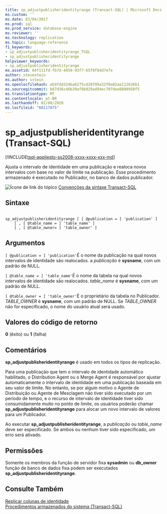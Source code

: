```yaml
---
title: sp_adjustpublisheridentityrange (Transact-SQL) | Microsoft Docs
ms.custom: ''
ms.date: 03/04/2017
ms.prod: sql
ms.prod_service: database-engine
ms.reviewer: ''
ms.technology: replication
ms.topic: language-reference
f1_keywords:
- sp_adjustpublisheridentityrange_TSQL
- sp_adjustpublisheridentityrange
helpviewer_keywords:
- sp_adjustpublisheridentityrange
ms.assetid: 64f111fd-fb7d-4459-93f7-65f0f8dd7efe
author: stevestein
ms.author: sstein
ms.openlocfilehash: eb9fdd324ba6275cd20f99a32f0a82aa112626b1
ms.sourcegitcommit: b87d36c46b39af8b929ad94ec707dee8800950f5
ms.translationtype: MT
ms.contentlocale: pt-BR
ms.lasthandoff: 02/08/2020
ms.locfileid: "68117875"
---
```

# <a name="sp_adjustpublisheridentityrange-transact-sql"></a>sp_adjustpublisheridentityrange (Transact-SQL)
[!INCLUDE[tsql-appliesto-ss2008-xxxx-xxxx-xxx-md](../../includes/tsql-appliesto-ss2008-xxxx-xxxx-xxx-md.md)]

  Ajusta o intervalo de identidade em uma publicação e realoca novos intervalos com base no valor de limite na publicação. Esse procedimento armazenado é executado no Publicador, no banco de dados publicador.  
  
 ![Ícone de link do tópico](../../database-engine/configure-windows/media/topic-link.gif "Ícone de link do tópico") [Convenções da sintaxe Transact-SQL](../../t-sql/language-elements/transact-sql-syntax-conventions-transact-sql.md)  
  
## <a name="syntax"></a>Sintaxe  
  
```  
  
sp_adjustpublisheridentityrange [ [ @publication = ] 'publication' ]  
    [ , [ @table_name = ] 'table_name' ]  
    [ , [ @table_owner= ] 'table_owner' ]  
```  
  
## <a name="arguments"></a>Argumentos  
`[ @publication = ] 'publication'`É o nome da publicação na qual novos intervalos de identidade são realocados. a *publicação* é **sysname**, com um padrão de NULL.  
  
`[ @table_name = ] 'table_name'`É o nome da tabela na qual novos intervalos de identidade são realocados. *table_name* é **sysname**, com um padrão de NULL.  
  
`[ @table_owner = ] 'table_owner'`É o proprietário da tabela no Publicador. *TABLE_OWNER* é **sysname**, com um padrão de NULL. Se *TABLE_OWNER* não for especificado, o nome do usuário atual será usado.  
  
## <a name="return-code-values"></a>Valores do código de retorno  
 **0** (êxito) ou **1** (falha)  
  
## <a name="remarks"></a>Comentários  
 **sp_adjustpublisheridentityrange** é usado em todos os tipos de replicação.  
  
 Para uma publicação que tem o intervalo de identidade automático habilitado, o Distribution Agent ou o Merge Agent é responsável por ajustar automaticamente o intervalo de identidade em uma publicação baseada em seu valor de limite. No entanto, se por algum motivo o Agente de Distribuição ou Agente de Mesclagem não tiver sido executado por um período de tempo, e o recurso de intervalo de identidade tiver sido consumidamente muito no ponto de limite, os usuários poderão chamar **sp_adjustpublisheridentityrange** para alocar um novo intervalo de valores para um Publicador.  
  
 Ao executar **sp_adjustpublisheridentityrange**, a *publicação* ou *table_name* deve ser especificado. Se ambos ou nenhum tiver sido especificado, um erro será ativado.  
  
## <a name="permissions"></a>Permissões  
 Somente os membros da função de servidor fixa **sysadmin** ou **db_owner** função de banco de dados fixa podem ser executados **sp_adjustpublisheridentityrange**.  
  
## <a name="see-also"></a>Consulte Também  
 [Replicar colunas de identidade](../../relational-databases/replication/publish/replicate-identity-columns.md)   
 [Procedimentos armazenados do sistema &#40;Transact-SQL&#41;](../../relational-databases/system-stored-procedures/system-stored-procedures-transact-sql.md)  
  
  
